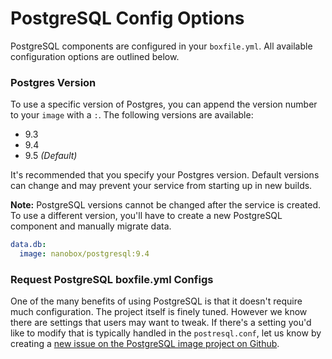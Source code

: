 # PostgreSQL Config Options

PostgreSQL components are configured in your `boxfile.yml`. All available configuration options are outlined below.

### Postgres Version
To use a specific version of Postgres, you can append the version number to your `image` with a `:`. The following versions are available:

- 9.3
- 9.4
- 9.5 *(Default)*

It's recommended that you specify your Postgres version. Default versions can change and may prevent your service from starting up in new builds.

**Note:** PostgreSQL versions cannot be changed after the service is created. To use a different version, you'll have to create a new PostgreSQL component and manually migrate data.

```yaml
data.db:
  image: nanobox/postgresql:9.4
```

### Request PostgreSQL boxfile.yml Configs
One of the many benefits of using PostgreSQL is that it doesn't require much configuration. The project itself is finely tuned. However we know there are settings that users may want to tweak. If there's a setting you'd like to modify that is typically handled in the `postresql.conf`, let us know by creating a [new issue on the PostgreSQL image project on Github](https://github.com/nanobox-io/nanobox-docker-postgresql/issues/new).
